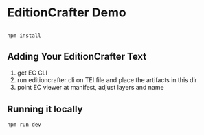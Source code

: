 # EditionCrafter Demo 

##  

`npm install`

## Adding Your EditionCrafter Text

1) get EC CLI
2) run editioncrafter cli on TEI file and place the artifacts in this dir
3) point EC viewer at manifest, adjust layers and name


## Running it locally

`npm run dev`